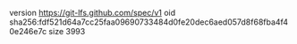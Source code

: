 version https://git-lfs.github.com/spec/v1
oid sha256:fdf521d64a7cc25faa09690733484d0fe20dec6aed057d8f68fba4f40e246e7c
size 3993
